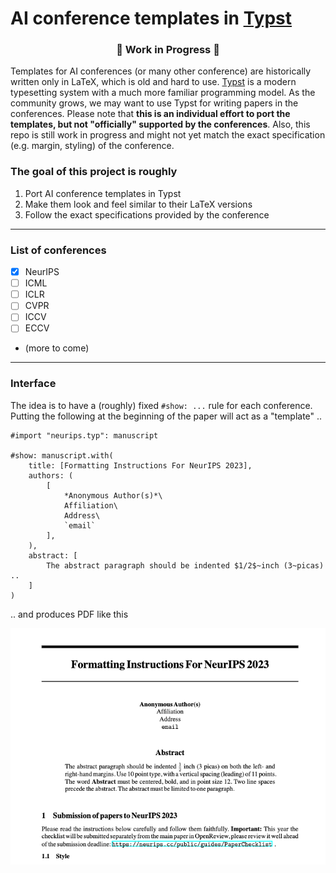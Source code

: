 # AI conference templates in [Typst](https://typst.app/)


<h3 align="center">🔨 Work in Progress 🔨</h3>

Templates for AI conferences (or many other conference) are historically written only in LaTeX, which is old and hard to use. [Typst](https://typst.app/) is a modern typesetting system with a much more familiar programming model. As the community grows, we may want to use Typst for writing papers in the conferences. Please note that **this is an individual effort to port the templates, but not "officially" supported by the conferences**. Also, this repo is still work in progress and might not yet match the exact specification (e.g. margin, styling) of the conference.


### The goal of this project is roughly
1. Port AI conference templates in Typst
2. Make them look and feel similar to their LaTeX versions
3. Follow the exact specifications provided by the conference

---

### List of conferences

- [X] NeurIPS
- [ ] ICML
- [ ] ICLR
- [ ] CVPR
- [ ] ICCV
- [ ] ECCV
- (more to come)

---

### Interface

The idea is to have a (roughly) fixed `#show: ...` rule for each conference. Putting the following at the beginning of the paper will act as a "template" ..

```
#import "neurips.typ": manuscript

#show: manuscript.with(
    title: [Formatting Instructions For NeurIPS 2023],
    authors: (
        [
            *Anonymous Author(s)*\
            Affiliation\
            Address\
            `email`
        ],
    ),
    abstract: [
        The abstract paragraph should be indented $1/2$~inch (3~picas) ..
    ]
)
```

.. and produces PDF like this

<center>
    <img src="assets/neurips_front.png" />
</center>
